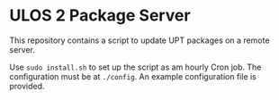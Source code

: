 # ULOS 2 Package Server

This repository contains a script to update UPT packages on a remote server.

Use `sudo install.sh` to set up the script as am hourly Cron job. The configuration must be at `./config`. An example configuration file is provided.
